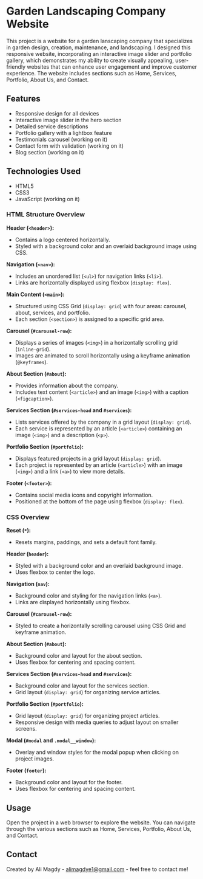 # Garden Landscaping Company Website

This project is a website for a garden lanscaping company that specializes in garden design, creation, maintenance, and landscaping. I designed this responsive website, incorporating an interactive image slider and portfolio gallery, which demonstrates my ability to create visually appealing, user-friendly websites that can enhance user engagement and improve customer experience. The website includes sections such as Home, Services, Portfolio, About Us, and Contact.


## Features

- Responsive design for all devices
- Interactive image slider in the hero section
- Detailed service descriptions
- Portfolio gallery with a lightbox feature
- Testimonials carousel (working on it)
- Contact form with validation (working on it)
- Blog section (working on it)


## Technologies Used

- HTML5
- CSS3
- JavaScript (working on it)


### HTML Structure Overview

**Header (`<header>`):**
- Contains a logo centered horizontally.
- Styled with a background color and an overlaid background image using CSS.

**Navigation (`<nav>`):**
- Includes an unordered list (`<ul>`) for navigation links (`<li>`).
- Links are horizontally displayed using flexbox (`display: flex`).

**Main Content (`<main>`):**
- Structured using CSS Grid (`display: grid`) with four areas: carousel, about, services, and portfolio.
- Each section (`<section>`) is assigned to a specific grid area.

**Carousel (`#carousel-row`):**
- Displays a series of images (`<img>`) in a horizontally scrolling grid (`inline-grid`).
- Images are animated to scroll horizontally using a keyframe animation (`@keyframes`).

**About Section (`#about`):**
- Provides information about the company.
- Includes text content (`<article>`) and an image (`<img>`) with a caption (`<figcaption>`).

**Services Section (`#services-head` and `#services`):**
- Lists services offered by the company in a grid layout (`display: grid`).
- Each service is represented by an article (`<article>`) containing an image (`<img>`) and a description (`<p>`).

**Portfolio Section (`#portfolio`):**
- Displays featured projects in a grid layout (`display: grid`).
- Each project is represented by an article (`<article>`) with an image (`<img>`) and a link (`<a>`) to view more details.

**Footer (`<footer>`):**
- Contains social media icons and copyright information.
- Positioned at the bottom of the page using flexbox (`display: flex`).

### CSS Overview

**Reset (`*`):**
- Resets margins, paddings, and sets a default font family.

**Header (`header`):**
- Styled with a background color and an overlaid background image.
- Uses flexbox to center the logo.

**Navigation (`nav`):**
- Background color and styling for the navigation links (`<a>`).
- Links are displayed horizontally using flexbox.

**Carousel (`#carousel-row`):**
- Styled to create a horizontally scrolling carousel using CSS Grid and keyframe animation.

**About Section (`#about`):**
- Background color and layout for the about section.
- Uses flexbox for centering and spacing content.

**Services Section (`#services-head` and `#services`):**
- Background color and layout for the services section.
- Grid layout (`display: grid`) for organizing service articles.

**Portfolio Section (`#portfolio`):**
- Grid layout (`display: grid`) for organizing project articles.
- Responsive design with media queries to adjust layout on smaller screens.

**Modal (`#modal` and `.modal__window`):**
- Overlay and window styles for the modal popup when clicking on project images.

**Footer (`footer`):**
- Background color and layout for the footer.
- Uses flexbox for centering and spacing content.


## Usage

Open the project in a web browser to explore the website. You can navigate through the various sections such as Home, Services, Portfolio, About Us, and Contact.
  

## Contact

Created by Ali Magdy - alimagdye1@gmail.com - feel free to contact me!
